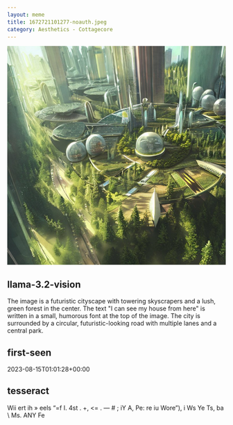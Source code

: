```yaml
---
layout: meme
title: 1672721101277-noauth.jpeg
category: Aesthetics - Cottagecore
---
```


<div markdown="0"><a href="1672721101277-noauth.jpeg"><img class="photo" src="1672721101277-noauth.jpeg" /></a>

<h2>llama-3.2-vision</h2>
<p title="Llama-3.2-11B is a really good model that probably gets the visual details right but doesn't understand literary or media references, and often fails to accurately represent the physical arrangement of objects and the implied relationships between the objects.">The image is a futuristic cityscape with towering skyscrapers and a lush, green forest in the center. The text &quot;I can see my house from here&quot; is written in a small, humorous font at the top of the image. The city is surrounded by a circular, futuristic-looking road with multiple lanes and a central park.</p>

<h2>first-seen</h2>
<p title="Because Git doesn't preserve file modification times, this metadata file contains the file's modification time when it was added to the library.">2023-08-15T01:01:28+00:00</p>

<h2>tesseract</h2>
<p title="Tesseract is often terrible and just gives a lot of nonsense characters, but it used to be the state of the art, and usually it is better at correctly representing text than llama-3.2-vision-11b.">Wii ert ih » eels “=f I. 4st . +, &lt;= . — # ; iY A, Pe: re iu Wore”), i Ws Ye Ts, ba \ Ms. ANY Fe</p>

</div>

